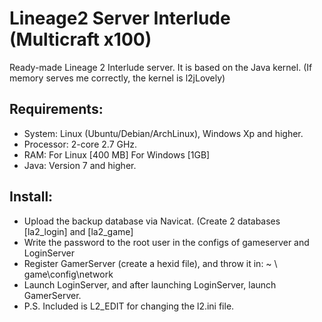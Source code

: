 # Lineage2 Server Interlude (Multicraft x100)
Ready-made Lineage 2 Interlude server. It is based on the Java kernel. (If memory serves me correctly, the kernel is l2jLovely)

## Requirements:
- System: Linux (Ubuntu/Debian/ArchLinux), Windows Xp and higher.
- Processor: 2-core 2.7 GHz.
- RAM: For Linux [400 MB] For Windows [1GB]
- Java: Version 7 and higher.

## Install:
- Upload the backup database via Navicat. (Create 2 databases [la2_login] and [la2_game]
- Write the password to the root user in the configs of gameserver and LoginServer
- Register GamerServer (create a hexid file), and throw it in: ~ \ game\config\network
- Launch LoginServer, and after launching LoginServer, launch GamerServer.
- P.S. Included is L2_EDIT for changing the l2.ini file.
